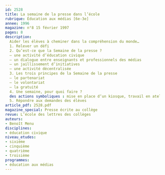 ```yaml
---
id: 2528
title: La semaine de la presse dans l’école 
rubrique: Éducation aux médias [6e-3e]
annee: 1996
magazine: n°8 15 février 1997
pages: 8
description: 
  Aider les élèves à cheminer dans la compréhension du monde…
  1. Relever un défi
  2. Qu’est-ce que la Semaine de la presse ?
  – une activité d’éducation civique
  – un dialogue entre enseignants et professionnels des médias
  – un jaillissement d’initiatives
  – une activité décentralisée
  3. Les trois principes de la Semaine de la presse
  – le partenariat
  – le volontariat
  – la gratuité
  4. Une semaine, pour quoi faire ?
  des actions symboliques : mise en place d’un kiosque, travail en atelier, débats, expositions…
  5. Répondre aux demandes des élèves
article_pdf: 2528.pdf
magazine_special: Presse écrite au collège
revue: L’école des lettres des collèges
auteurs:
- Benoît Menu
disciplines:
- éducation civique
niveau_etudes:
- sixième
- cinquième
- quatrième
- troisième
programmes:
- éducation aux médias
---
```

